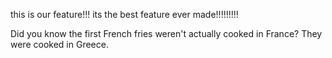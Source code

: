 this is our feature!!! its the best feature ever made!!!!!!!!!

Did you know the first French fries weren't actually cooked in France? They were cooked in Greece.